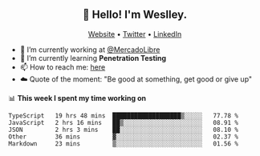 <h2 align="center">👋 Hello! I'm Weslley.</h2>
<p align="center">
  <a href="http://weslleyneri.com.br">Website</a> •
  <a href="https://twitter.com/Weslley_Neri">Twitter</a> •
  <a href="https://www.linkedin.com/in/weslley-neri-3658908b">LinkedIn</a>
</p>


- 🔭 I’m currently working at [@MercadoLibre](https://github.com/mercadolibre)
- 🌱 I’m currently learning **Penetration Testing**
- 📫 How to reach me: [here](mailto:weslley39@gmail.com)
- ☁️ Quote of the moment: "Be good at something, get good or give up"

📊 **This week I spent my time working on**
<!--START_SECTION:waka-->
```text
TypeScript   19 hrs 48 mins  ███████████████████▒░░░░░   77.78 % 
JavaScript   2 hrs 16 mins   ██▒░░░░░░░░░░░░░░░░░░░░░░   08.91 % 
JSON         2 hrs 3 mins    ██░░░░░░░░░░░░░░░░░░░░░░░   08.10 % 
Other        36 mins         ▓░░░░░░░░░░░░░░░░░░░░░░░░   02.37 % 
Markdown     23 mins         ▒░░░░░░░░░░░░░░░░░░░░░░░░   01.56 % 
```
<!--END_SECTION:waka-->

<!-- Inspired by https://github.com/gruselhaus/gruselhaus -->